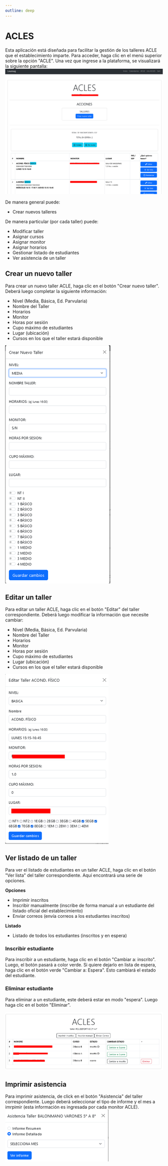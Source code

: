 ```yaml
---
outline: deep
---
```

# ACLES
Esta aplicación está diseñada para facilitar la gestión de los talleres ACLE que el establecimiento imparte. Para acceder, haga clic en el menú superior sobre la opción "ACLE". Una vez que ingrese a la plataforma, se visualizará la siguiente pantalla:
![Pantalla plataforma acles](img/acle01.png)

De manera general puede:
- Crear nuevos talleres

De manera particular (por cada taller) puede:
- Modificar taller
- Asignar cursos
- Asignar monitor
- Asignar horarios
- Gestionar listado de estudiantes
- Ver asistencia de un taller

## Crear un nuevo taller
Para crear un nuevo taller ACLE, haga clic en el botón "Crear nuevo taller". Deberá luego completar la siguiente información:
- Nivel (Media, Básica, Ed. Parvularia)
- Nombre del Taller
- Horarios
- Monitor
- Horas por sesión
- Cupo máximo de estudiantes
- Lugar (ubicación)
- Cursos en los que el taller estará disponible

![Pantalla nuevo taller](img/acle02.png)

## Editar un taller
Para editar un taller ACLE, haga clic en el botón "Editar" del taller correspondiente. Deberá luego modificar la información que necesite cambiar:
- Nivel (Media, Básica, Ed. Parvularia)
- Nombre del Taller
- Horarios
- Monitor
- Horas por sesión
- Cupo máximo de estudiantes
- Lugar (ubicación)
- Cursos en los que el taller estará disponible

![Pantalla editar taller](img/acle03.png)

## Ver listado de un taller
Para ver el listado de estudiantes en un taller ACLE, haga clic en el botón "Ver lista" del taller correspondiente. Aquí encontrará una serie de opciones.

**Opciones**
- Imprimir inscritos
- Inscribir manualmente (inscribe de forma manual a un estudiante del listado oficial del establecimiento)
- Enviar correos (envía correos a los estudiantes inscritos)

**Listado**
- Listado de todos los estudiantes (inscritos y en espera)

### Inscribir estudiante
Para inscribir a un estudiante, haga clic en el botón "Cambiar a: inscrito". Luego, el botón pasará a color verde. Si quiere dejarlo en lista de espera, haga clic en el botón verde "Cambiar a: Espera". Esto cambiará el estado del estudiante.

### Eliminar estudiante
Para eliminar a un estudiante, este deberá estar en modo "espera". Luego haga clic en el botón "Eliminar".

![Pantalla editar taller](img/acle04.png)

## Imprimir asistencia
Para imprimir asistencia, de click en el botón "Asistencia" del taller correspondiente. Luego deberá seleccionar el tipo de informe y el mes a imrpimir (esta información es ingresada por cada monitor ACLE).
![Pantalla editar taller](img/acle05.png)
